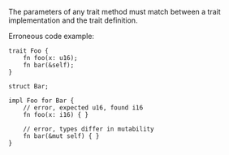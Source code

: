 The parameters of any trait method must match between a trait implementation
and the trait definition.

Erroneous code example:

```compile_fail,E0053
trait Foo {
    fn foo(x: u16);
    fn bar(&self);
}

struct Bar;

impl Foo for Bar {
    // error, expected u16, found i16
    fn foo(x: i16) { }

    // error, types differ in mutability
    fn bar(&mut self) { }
}
```
